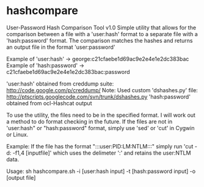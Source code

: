 hashcompare
===========

User-Password Hash Comparison Tool v1.0
Simple utility that allows for the comparison between a file with a 'user:hash' format to a separate file with a 'hash:password' format. The comparison matches the hashes and returns an output file in the format 'user:password'

Example of 'user:hash' -> george:c21cfaebe1d69ac9e2e4e1e2dc383bac
Example of 'hash:password' -> c21cfaebe1d69ac9e2e4e1e2dc383bac:password

'user:hash' obtained from creddump suite: http://code.google.com/p/creddump/
  Note: Used custom 'dshashes.py' file: http://ptscripts.googlecode.com/svn/trunk/dshashes.py
'hash:password' obtained from ocl-Hashcat output



To use the utility, the files need to be in the specified format. I will work out a method to do format checking in the future.
If the files are not in 'user:hash" or "hash:password" format, simply use 'sed' or 'cut' in Cygwin or Linux.

Example: If the file has the format ":::user:PID:LM:NTLM:::" simply run 'cut -d: -f1,4 [inputfile]' which uses the delimeter ':' and retains the user:NTLM data.




Usage: sh hashcompare.sh -i [user:hash input] -t [hash:password input] -o [output file]
